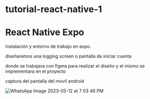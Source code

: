 # tutorial-react-native-1
# React Native Expo 


instalación y entorno de trabajo en expo.


diseñaremos una logging screen o pantalla de iniciar cuenta

donde se trabajara con figma para realizar el diseño y el mismo se imprementara en el proyecto

captura del pantalla del movil android


![WhatsApp Image 2023-05-12 at 7 03 46 PM](https://github.com/jhonshua/tutorial-react-native-1/assets/109869139/fb25072d-e5d3-4ade-9dd3-62e3d1213554)
